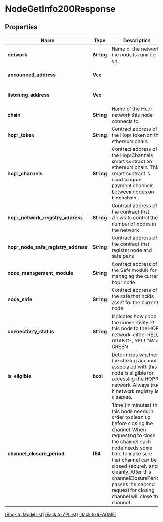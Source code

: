 # NodeGetInfo200Response

## Properties
Name | Type | Description | Notes
------------ | ------------- | ------------- | -------------
**network** | **String** | Name of the network the node is running on. | [optional] [default to None]
**announced_address** | **Vec<String>** |  | [optional] [default to None]
**listening_address** | **Vec<String>** |  | [optional] [default to None]
**chain** | **String** | Name of the Hopr network this node connects to. | [optional] [default to None]
**hopr_token** | **String** | Contract address of the Hopr token on the ethereum chain. | [optional] [default to None]
**hopr_channels** | **String** | Contract address of the HoprChannels smart contract on ethereum chain. This smart contract is used to open payment channels between nodes on blockchain. | [optional] [default to None]
**hopr_network_registry_address** | **String** | Contract address of the contract that allows to control the number of nodes in the network | [optional] [default to None]
**hopr_node_safe_registry_address** | **String** | Contract address of the contract that register node and safe pairs | [optional] [default to None]
**node_management_module** | **String** | Contract address of the Safe module for managing the current hopr node | [optional] [default to None]
**node_safe** | **String** | Contract address of the safe that holds asset for the current node | [optional] [default to None]
**connectivity_status** | **String** | Indicates how good is the connectivity of this node to the HOPR network: either RED, ORANGE, YELLOW or GREEN | [optional] [default to None]
**is_eligible** | **bool** | Determines whether the staking account associated with this node is eligible for accessing the HOPR network. Always true if network registry is disabled. | [optional] [default to None]
**channel_closure_period** | **f64** | Time (in minutes) that this node needs in order to clean up before closing the channel. When requesting to close the channel each node needs some time to make sure that channel can be closed securely and cleanly. After this channelClosurePeriod passes the second request for closing channel will close the channel. | [optional] [default to None]

[[Back to Model list]](../README.md#documentation-for-models) [[Back to API list]](../README.md#documentation-for-api-endpoints) [[Back to README]](../README.md)


